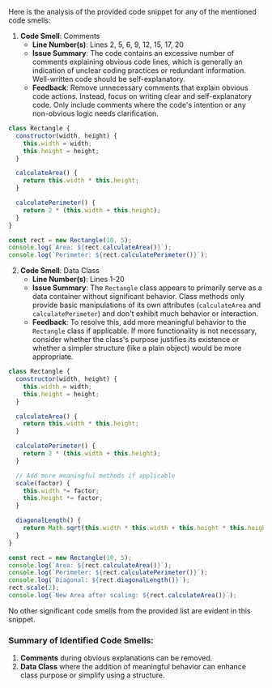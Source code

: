 Here is the analysis of the provided code snippet for any of the mentioned code smells:

1. **Code Smell**: Comments
   - **Line Number(s)**: Lines 2, 5, 6, 9, 12, 15, 17, 20
   - **Issue Summary**: The code contains an excessive number of comments explaining obvious code lines, which is generally an indication of unclear coding practices or redundant information. Well-written code should be self-explanatory.
   - **Feedback**: Remove unnecessary comments that explain obvious code actions. Instead, focus on writing clear and self-explanatory code. Only include comments where the code's intention or any non-obvious logic needs clarification.

```javascript
class Rectangle {
  constructor(width, height) {
    this.width = width;
    this.height = height;
  }

  calculateArea() {
    return this.width * this.height;
  }

  calculatePerimeter() {
    return 2 * (this.width + this.height);
  }
}

const rect = new Rectangle(10, 5);
console.log(`Area: ${rect.calculateArea()}`);
console.log(`Perimeter: ${rect.calculatePerimeter()}`);
```

2. **Code Smell**: Data Class
   - **Line Number(s)**: Lines 1-20
   - **Issue Summary**: The `Rectangle` class appears to primarily serve as a data container without significant behavior. Class methods only provide basic manipulations of its own attributes (`calculateArea` and `calculatePerimeter`) and don't exhibit much behavior or interaction.
   - **Feedback**: To resolve this, add more meaningful behavior to the `Rectangle` class if applicable. If more functionality is not necessary, consider whether the class's purpose justifies its existence or whether a simpler structure (like a plain object) would be more appropriate.

```javascript
class Rectangle {
  constructor(width, height) {
    this.width = width;
    this.height = height;
  }

  calculateArea() {
    return this.width * this.height;
  }

  calculatePerimeter() {
    return 2 * (this.width + this.height);
  }

  // Add more meaningful methods if applicable
  scale(factor) {
    this.width *= factor;
    this.height *= factor;
  }

  diagonalLength() {
    return Math.sqrt(this.width * this.width + this.height * this.height);
  }
}

const rect = new Rectangle(10, 5);
console.log(`Area: ${rect.calculateArea()}`);
console.log(`Perimeter: ${rect.calculatePerimeter()}`);
console.log(`Diagonal: ${rect.diagonalLength()}`);
rect.scale(2);
console.log(`New Area after scaling: ${rect.calculateArea()}`);
```

No other significant code smells from the provided list are evident in this snippet.

### Summary of Identified Code Smells:
1. **Comments** during obvious explanations can be removed.
2. **Data Class** where the addition of meaningful behavior can enhance class purpose or simplify using a structure.
